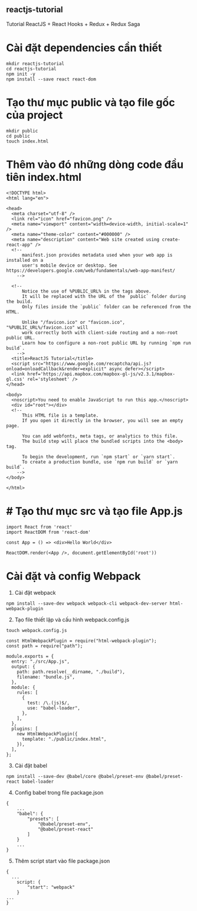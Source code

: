 ## reactjs-tutorial

Tutorial ReactJS + React Hooks + Redux + Redux Saga

# Cài đặt dependencies cần thiết

```
mkdir reactjs-tutorial
cd reactjs-tutorial
npm init -y
npm install --save react react-dom
```

# Tạo thư mục public và tạo file gốc của project

```
mkdir public
cd public
touch index.html
```

# Thêm vào đó những dòng code đầu tiên index.html

```
<!DOCTYPE html>
<html lang="en">

<head>
  <meta charset="utf-8" />
  <link rel="icon" href="favicon.png" />
  <meta name="viewport" content="width=device-width, initial-scale=1" />
  <meta name="theme-color" content="#000000" />
  <meta name="description" content="Web site created using create-react-app" />
  <!--
      manifest.json provides metadata used when your web app is installed on a
      user's mobile device or desktop. See https://developers.google.com/web/fundamentals/web-app-manifest/
    -->

  <!--
      Notice the use of %PUBLIC_URL% in the tags above.
      It will be replaced with the URL of the `public` folder during the build.
      Only files inside the `public` folder can be referenced from the HTML.

      Unlike "/favicon.ico" or "favicon.ico", "%PUBLIC_URL%/favicon.ico" will
      work correctly both with client-side routing and a non-root public URL.
      Learn how to configure a non-root public URL by running `npm run build`.
    -->
  <title>ReactJS Tutorial</title>
  <script src="https://www.google.com/recaptcha/api.js?onload=onloadCallback&render=explicit" async defer></script>
  <link href='https://api.mapbox.com/mapbox-gl-js/v2.3.1/mapbox-gl.css' rel='stylesheet' />
</head>

<body>
  <noscript>You need to enable JavaScript to run this app.</noscript>
  <div id="root"></div>
  <!--
      This HTML file is a template.
      If you open it directly in the browser, you will see an empty page.

      You can add webfonts, meta tags, or analytics to this file.
      The build step will place the bundled scripts into the <body> tag.

      To begin the development, run `npm start` or `yarn start`.
      To create a production bundle, use `npm run build` or `yarn build`.
    -->
</body>

</html>

```

# # Tạo thư mục src và tạo file App.js

```
import React from 'react'
import ReactDOM from 'react-dom'

const App = () => <div>Hello World</div>

ReactDOM.render(<App />, document.getElementById('root'))
```

# Cài đặt và config Webpack

1. Cài đặt webpack

```
npm install --save-dev webpack webpack-cli webpack-dev-server html-webpack-plugin
```

2. Tạo file thiết lập và cấu hình webpack.config.js

```
touch webpack.config.js
```

```
const HtmlWebpackPlugin = require("html-webpack-plugin");
const path = require("path");

module.exports = {
  entry: "./src/App.js",
  output: {
    path: path.resolve(__dirname, "./build"),
    filename: "bundle.js",
  },
  module: {
    rules: [
      {
        test: /\.(js)$/,
        use: "babel-loader",
      },
    ],
  },
  plugins: [
    new HtmlWebpackPlugin({
      template: "./public/index.html",
    }),
  ],
};

```

3. Cài đặt babel

```
npm install --save-dev @babel/core @babel/preset-env @babel/preset-react babel-loader
```

4. Config babel trong file package.json

```
{
    ...
    "babel": {
        "presets": [
            "@babel/preset-env",
            "@babel/preset-react"
        ]
    }
    ...
}
```

5. Thêm script start vào file package.json

```
{
  ...
    script: {
        "start": "webpack"
    }
...
}
```
